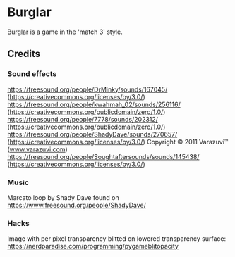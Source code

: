 # Burglar
Burglar is a game in the 'match 3' style.

## Credits

### Sound effects
https://freesound.org/people/DrMinky/sounds/167045/ (https://creativecommons.org/licenses/by/3.0/)
https://freesound.org/people/kwahmah_02/sounds/256116/ (https://creativecommons.org/publicdomain/zero/1.0/)
https://freesound.org/people/7778/sounds/202312/ (https://creativecommons.org/publicdomain/zero/1.0/)
https://freesound.org/people/ShadyDave/sounds/270657/ (https://creativecommons.org/licenses/by/3.0/)
Copyright © 2011 Varazuvi™ (www.varazuvi.com) https://freesound.org/people/Soughtaftersounds/sounds/145438/ (https://creativecommons.org/licenses/by/3.0/)

### Music
Marcato loop by Shady Dave found on https://www.freesound.org/people/ShadyDave/

### Hacks
Image with per pixel transparency blitted on lowered transparency surface: https://nerdparadise.com/programming/pygameblitopacity